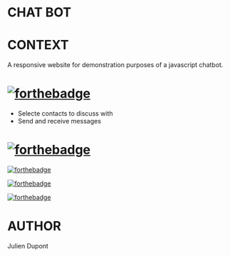 # CHAT BOT

# CONTEXT

A responsive website for demonstration purposes of a javascript chatbot. 

# [![forthebadge](https://forthebadge.com/images/badges/not-a-bug-a-feature.svg)](https://forthebadge.com)

 * Selecte contacts to discuss with
 * Send and receive messages

# [![forthebadge](https://forthebadge.com/images/badges/built-by-crips.svg)](https://forthebadge.com) 

[![forthebadge](https://forthebadge.com/images/badges/uses-html.svg)](https://forthebadge.com)

[![forthebadge](https://forthebadge.com/images/badges/uses-css.svg)](https://forthebadge.com)

[![forthebadge](https://forthebadge.com/images/badges/made-with-javascript.svg)](https://forthebadge.com)

# AUTHOR 
Julien Dupont
